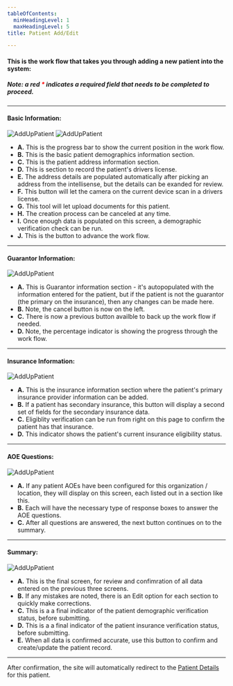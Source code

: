 ```yaml
---
tableOfContents:
  minHeadingLevel: 1
  maxHeadingLevel: 5
title: Patient Add/Edit

---
```


#### This is the work flow that takes you through adding a new patient into the system:
##### Note: a red <b style="color: red;">*</b> indicates a required field that needs to be completed to proceed.

<hr />

#### Basic Information:
![AddUpPatient](/screenPrints/Patient_Add1.png)
![AddUpPatient](/screenPrints/Patient_Add5.png)


- **A.** This is the progress bar to show the current position in the work flow.
- **B.** This is the basic patient demographics information section.
- **C.** This is the patient address information section.
- **D.** This is section to record the patient's drivers license.
- **E.** The address details are populated automatically after picking an address from the intellisense, but the details can be exanded for review.
- **F.** This button will let the camera on the current device scan in a drivers license.
- **G.** This tool will let upload documents for this patient.
- **H.** The creation process can be canceled at any time.
- **I.** Once enough data is populated on this screen, a demographic verification check can be run.
- **J.** This is the button to advance the work flow.

<hr />

#### Guarantor Information:
![AddUpPatient](/screenPrints/Patient_Add2.png)

- **A.** This is Guarantor information section - it's autopopulated with the information entered for the patient, but if the patient is not the guarantor (the primary on the insurance), then any changes can be made here.
- **B.** Note, the cancel button is now on the left.
- **C.** There is now a previous button availble to back up the work flow if needed.
- **D.** Note, the percentage indicator is showing the progress through the work flow.

<hr />

#### Insurance Information:
![AddUpPatient](/screenPrints/Patient_Add3.png)

- **A.** This is the insurance information section where the patient's primary insurance provider information can be added.
- **B.** If a patient has secondary insurance, this button will display a second set of fields for the secondary insurance data.
- **C.** Eligiblity verification can be run from right on this page to confirm the patient has that insurance.
- **D.** This indicator shows the patient's current insurance eligibility status.

<hr />

#### AOE Questions:
![AddUpPatient](/screenPrints/Patient_AddAOE.png)

- **A.** If any patient AOEs have been configured for this organization / location, they will display on this screen, each listed out in a section like this.
- **B.** Each will have the necessary type of response boxes to answer the AOE questions.
- **C.** After all questions are answered, the next button continues on to the summary.

<hr />

#### Summary:
![AddUpPatient](/screenPrints/Patient_Add4.png)

- **A.** This is the final screen, for review and confimration of all data entered on the previous three screens.
- **B.** If any mistakes are noted, there is an Edit option for each section to quickly make corrections.
- **C.** This is a a final indicator of the patient demographic verification status, before submitting.
- **D.** This is a a final indicator of the patient insurance verification status, before submitting.
- **E.** When all data is confirmed accurate, use this button to confirm and create/update the patient record.

<hr />

After confirmation, the site will automatically redirect to the [Patient Details](/patients/details/) for this patient.